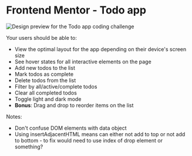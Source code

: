 # Frontend Mentor - Todo app

![Design preview for the Todo app coding challenge](./design/desktop-preview.jpg)

Your users should be able to:

- View the optimal layout for the app depending on their device's screen size
- See hover states for all interactive elements on the page
- Add new todos to the list
- Mark todos as complete
- Delete todos from the list
- Filter by all/active/complete todos
- Clear all completed todos
- Toggle light and dark mode
- **Bonus**: Drag and drop to reorder items on the list

Notes:

- Don't confuse DOM elements with data object
- Using insertAdjacentHTML means can either not add to top or not add to bottom - to fix would need to use index of drop element or something?
